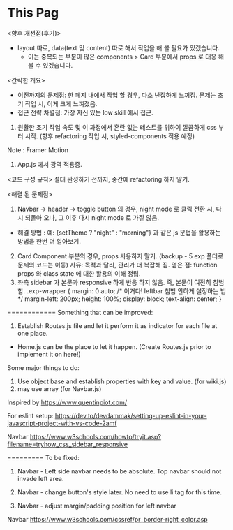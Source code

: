 # This Pag
<향후 개선점(후기)>
- layout 따로, data(text 및 content) 따로 해서 작업을 해 볼 필요가 있겠습니다.
  - 이는 중복되는 부분이 많은 components > Card 부분에서 props 로 대응 해 볼 수 있겠습니다.

<간략한 개요>
- 이전까지의 문제점: 한 페지 내에서 작업 할 경우, 다소 난잡하게 느껴짐. 문제는 초기 작업 시, 이게 크게 느껴졌음. 
- 접근 전략 차별점: 가장 자신 있는 low skill 에서 접근.

1. 원활한 초기 작업 속도 및 이 과정에서 혼란 없는 테스트를 위하여 깔끔하게 css 부터 시작. (향후 refactoring 작업 시, styled-components 적용 예정)

Note : Framer Motion
1. App.js 에서 광역 적용중. 

<코드 구성 규칙>
절대 완성하기 전까지, 중간에 refactoring 하지 말기.

<해결 된 문제점>
1. Navbar -> header -> toggle button 의 경우, night mode 로 클릭 전환 시, 다시 되돌아 오나, 그 이후 다시 night mode 로 가질 않음.
- 해결 방법 : 예: {setTheme ? "night" : "morning"} 과 같은 js 문법을 활용하는 방법을 한번 더 알아보기. 
2. Card Component 부분의 경우, props 사용하지 말기. (backup - 5 exp 폴더로 문제의 코드는 이동) 
사유: 목적과 달리, 관리가 더 복잡해 짐.
얻은 점: function props 와 class state 에 대한 활용의 이해 정립. 
1. 좌측 sidebar 가 본문과 responsive 하게 반응 하지 않음. 즉, 본문이 여전히 침범함.
.exp-wrapper {
    margin: 0 auto;
    /* 이거다! leftbar 침범 안하게 설정하는 법 */
    margin-left: 200px;
    height: 100%;
    display: block;
    text-align: center;
}

============
Something that can be improved:
1. Establish Routes.js file and let it perform it as indicator for each file at one place.
- Home.js can be the place to let it happen. (Create Routes.js prior to implement it on here!)

Some major things to do:
1. Use object base and establish properties with key and value. (for wiki.js)
2. may use array (for Navbar.js)

Inspired by https://www.quentinpiot.com/

For eslint setup:
https://dev.to/devdammak/setting-up-eslint-in-your-javascript-project-with-vs-code-2amf

Navbar
https://www.w3schools.com/howto/tryit.asp?filename=tryhow_css_sidebar_responsive

=========
To be fixed:

1. Navbar - Left side navbar needs to be absolute. Top navbar should not invade left area.

2. Navbar - change button's style later. No need to use li tag for this time.

3. Navbar - adjust margin/padding position for left navbar

Navbar
https://www.w3schools.com/cssref/pr_border-right_color.asp